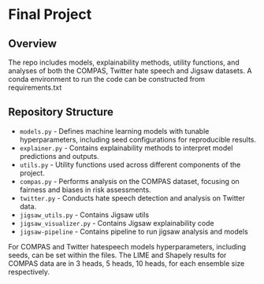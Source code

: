 # Final Project

## Overview
The repo includes models, explainability methods, utility functions, and analyses of both the COMPAS, Twitter hate speech and Jigsaw datasets. A conda environment to run the code can be constructed from requirements.txt

## Repository Structure
- `models.py` - Defines machine learning models with tunable hyperparameters, including seed configurations for reproducible results.
- `explainer.py` - Contains explainability methods to interpret model predictions and outputs.
- `utils.py` - Utility functions used across different components of the project.
- `compas.py` - Performs analysis on the COMPAS dataset, focusing on fairness and biases in risk assessments.
- `twitter.py` - Conducts hate speech detection and analysis on Twitter data.
- `jigsaw_utils.py` - Contains Jigsaw utils
- `jigsaw_visualizer.py` - Contains Jigsaw explainability code
- `jigsaw-pipeline` - Contains pipeline to run jigsaw analysis and models

For COMPAS and Twitter hatespeech models hyperparameters, including seeds, can be set within the files. The LIME and Shapely results for COMPAS data are in 3 heads, 5 heads, 10 heads, for each ensemble size respectively.
